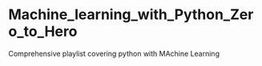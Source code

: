 # Machine_learning_with_Python_Zero_to_Hero

Comprehensive playlist covering python with MAchine Learning
